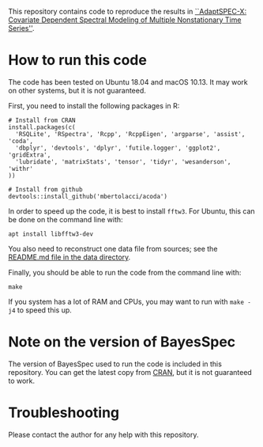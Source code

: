This repository contains code to reproduce the results in [``AdaptSPEC-X: Covariate Dependent Spectral Modeling of Multiple Nonstationary Time Series''](https://arxiv.org/abs/1908.06622).

# How to run this code

The code has been tested on Ubuntu 18.04 and macOS 10.13. It may work on other systems, but it is not guaranteed.

First, you need to install the following packages in R:

```
# Install from CRAN
install.packages(c(
  'RSQLite', 'RSpectra', 'Rcpp', 'RcppEigen', 'argparse', 'assist', 'coda',
  'dbplyr', 'devtools', 'dplyr', 'futile.logger', 'ggplot2', 'gridExtra',
  'lubridate', 'matrixStats', 'tensor', 'tidyr', 'wesanderson', 'withr'
))

# Install from github
devtools::install_github('mbertolacci/acoda')
```

In order to speed up the code, it is best to install `fftw3`. For Ubuntu, this can be done on the command line with:

```
apt install libfftw3-dev
```

You also need to reconstruct one data file from sources; see the [README.md file in the data directory](data/README.md).

Finally, you should be able to run the code from the command line with:

```
make
```

If you system has a lot of RAM and CPUs, you may want to run with `make -j4` to speed this up.

# Note on the version of BayesSpec

The version of BayesSpec used to run the code is included in this repository. You can get the latest copy from [CRAN](https://cran.r-project.org/package=BayesSpec), but it is not guaranteed to work.

# Troubleshooting

Please contact the author for any help with this repository.
